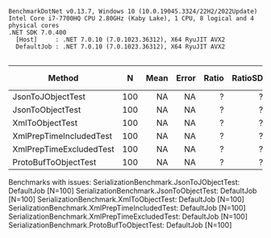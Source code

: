 ```

BenchmarkDotNet v0.13.7, Windows 10 (10.0.19045.3324/22H2/2022Update)
Intel Core i7-7700HQ CPU 2.80GHz (Kaby Lake), 1 CPU, 8 logical and 4 physical cores
.NET SDK 7.0.400
  [Host]     : .NET 7.0.10 (7.0.1023.36312), X64 RyuJIT AVX2
  DefaultJob : .NET 7.0.10 (7.0.1023.36312), X64 RyuJIT AVX2


```
|                  Method |   N | Mean | Error | Ratio | RatioSD | Alloc Ratio |
|------------------------ |---- |-----:|------:|------:|--------:|------------:|
|       JsonToJObjectTest | 100 |   NA |    NA |     ? |       ? |           ? |
|        JsonToObjectTest | 100 |   NA |    NA |     ? |       ? |           ? |
|         XmlToObjectTest | 100 |   NA |    NA |     ? |       ? |           ? |
| XmlPrepTimeIncludedTest | 100 |   NA |    NA |     ? |       ? |           ? |
| XmlPrepTimeExcludedTest | 100 |   NA |    NA |     ? |       ? |           ? |
|    ProtoBufToObjectTest | 100 |   NA |    NA |     ? |       ? |           ? |

Benchmarks with issues:
  SerializationBenchmark.JsonToJObjectTest: DefaultJob [N=100]
  SerializationBenchmark.JsonToObjectTest: DefaultJob [N=100]
  SerializationBenchmark.XmlToObjectTest: DefaultJob [N=100]
  SerializationBenchmark.XmlPrepTimeIncludedTest: DefaultJob [N=100]
  SerializationBenchmark.XmlPrepTimeExcludedTest: DefaultJob [N=100]
  SerializationBenchmark.ProtoBufToObjectTest: DefaultJob [N=100]
